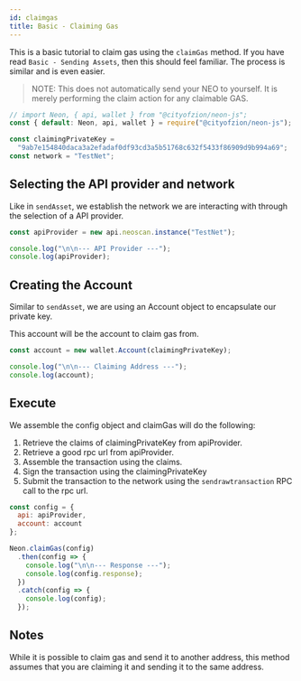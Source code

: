 ```yaml
---
id: claimgas
title: Basic - Claiming Gas
---
```


This is a basic tutorial to claim gas using the `claimGas` method. If you have read `Basic - Sending Assets`, then this should feel familiar. The process is similar and is even easier.

> NOTE: This does not automatically send your NEO to yourself. It is merely performing the claim action for any claimable GAS.

```js
// import Neon, { api, wallet } from "@cityofzion/neon-js";
const { default: Neon, api, wallet } = require("@cityofzion/neon-js");

const claimingPrivateKey =
  "9ab7e154840daca3a2efadaf0df93cd3a5b51768c632f5433f86909d9b994a69";
const network = "TestNet";
```

## Selecting the API provider and network
Like in `sendAsset`, we establish the network we are interacting with through the selection of a API provider.

```js
const apiProvider = new api.neoscan.instance("TestNet");

console.log("\n\n--- API Provider ---");
console.log(apiProvider);
```

## Creating the Account
Similar to `sendAsset`, we are using an Account object to encapsulate our private key.

This account will be the account to claim gas from.

```js
const account = new wallet.Account(claimingPrivateKey);

console.log("\n\n--- Claiming Address ---");
console.log(account);
```

## Execute
We assemble the config object and claimGas will do the following:

1. Retrieve the claims of claimingPrivateKey from apiProvider.
2. Retrieve a good rpc url from apiProvider.
3. Assemble the transaction using the claims.
4. Sign the transaction using the claimingPrivateKey
5. Submit the transaction to the network using the `sendrawtransaction` RPC call to the rpc url.

```js
const config = {
  api: apiProvider,
  account: account
};

Neon.claimGas(config)
  .then(config => {
    console.log("\n\n--- Response ---");
    console.log(config.response);
  })
  .catch(config => {
    console.log(config);
  });
```

## Notes
While it is possible to claim gas and send it to another address, this method assumes that you are claiming it and sending it to the same address.
